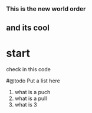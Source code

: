 ### This is the new world order

## and its cool

# start

check in this code

#@todo Put a list here

1. what is a puch
2. what is a pull
3. what is 3

